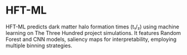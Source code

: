 # HFT-ML
 HFT-ML predicts dark matter halo formation times (t₁/₂) using machine learning on The Three Hundred project simulations. It features Random Forest and CNN models, saliency maps for interpretability, employing multiple binning strategies. 
